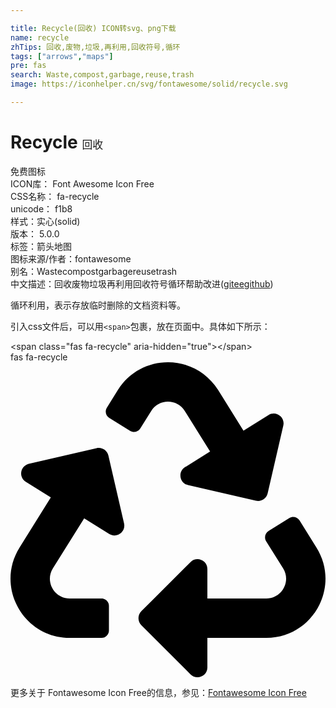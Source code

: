```yaml
---

title: Recycle(回收) ICON转svg、png下载
name: recycle
zhTips: 回收,废物,垃圾,再利用,回收符号,循环
tags: ["arrows","maps"]
pre: fas
search: Waste,compost,garbage,reuse,trash
image: https://iconhelper.cn/svg/fontawesome/solid/recycle.svg

---
```


# Recycle  <small style="font-size: 60%;font-weight: 100">回收</small>


<div class="detail-page">
<p>
<span><span class="badge-success badge">免费图标</span> </span>
<br/>
<span>
ICON库：
<span class="badge-secondary badge">Font Awesome Icon Free</span> 
</span>
<br/>
<span>
CSS名称：
<span class="badge-secondary badge">fa-recycle</span> 
</span>
<br/>
<span>
unicode：
<span class="badge-secondary badge">f1b8</span> 
<copy-btn content='f1b8' btn-title=""></copy-btn>
<copy-btn :content='String.fromCodePoint(parseInt("f1b8", 16))' btn-title="复制U"></copy-btn>
</span><br/><span>样式：<span class="badge-light badge">实心(solid)</span></span>
<br/>
<span>
版本：
<span class="badge-secondary badge">5.0.0</span> 
</span><br/><span>标签：<span class="badge-light badge"><router-link to="/tags/arrows.html">箭头</router-link></span><span class="badge-light badge"><router-link to="/tags/maps.html">地图</router-link></span></span>
<br/>
<span>图标来源/作者：<span class="badge-light badge">fontawesome</span></span> 
<br/>
<span>别名：<span class="badge-light badge">Waste</span><span class="badge-light badge">compost</span><span class="badge-light badge">garbage</span><span class="badge-light badge">reuse</span><span class="badge-light badge">trash</span></span><br/><span class="zh-detail">中文描述：<span class="badge-primary badge">回收</span><span class="badge-primary badge">废物</span><span class="badge-primary badge">垃圾</span><span class="badge-primary badge">再利用</span><span class="badge-primary badge">回收符号</span><span class="badge-primary badge">循环</span><span class="help-link"><span>帮助改进</span>(<a href="https://gitee.com/liuwave/icon-helper/edit/master/json/fontawesome/solid/recycle.json" target="_blank" rel="noopener noreferrer">gitee</a><a href="https://github.com/liuwave/icon-helper/edit/master/json/fontawesome/solid/recycle.json" target="_blank" rel="noopener noreferrer">github</a></span>)</span><br/>
</p>
</div><div class="description description alert alert-light">循环利用，表示存放临时删除的文档资料等。</div>
<div class="alert alert-dark">
  <i class="fas fa-recycle fa-xs"></i>
  <i class="fas fa-recycle fa-sm"></i>
  <i class="fas fa-recycle fa-lg"></i>
  <i class="fas fa-recycle fa-2x"></i>
  <i class="fas fa-recycle fa-3x"></i>
  <i class="fas fa-recycle fa-5x"></i>
  <i class="fas fa-recycle fa-7x"></i>
</div>
<div>
  <p>引入css文件后，可以用<code>&lt;span&gt;</code>包裹，放在页面中。具体如下所示：    
  </p>
  <div class="alert alert-primary" style="font-size: 14px">
    &lt;span class="fas fa-recycle" aria-hidden="true"&gt;&lt;/span&gt;
    <copy-btn content='<span class="fas fa-recycle" aria-hidden="true"></span>'></copy-btn>
  </div>
  <div class="alert alert-secondary">
    <i class="fas fa-recycle"
    style="font-size: 24px"
    aria-hidden="true"></i> fas fa-recycle
    <copy-btn content="fas fa-recycle" btn-title="复制图标名称"></copy-btn>
  </div>
</div>
<div id="svg" class="svg-wrap">
<svg xmlns="http://www.w3.org/2000/svg" viewBox="0 0 512 512"><path d="M184.561 261.903c3.232 13.997-12.123 24.635-24.068 17.168l-40.736-25.455-50.867 81.402C55.606 356.273 70.96 384 96.012 384H148c6.627 0 12 5.373 12 12v40c0 6.627-5.373 12-12 12H96.115c-75.334 0-121.302-83.048-81.408-146.88l50.822-81.388-40.725-25.448c-12.081-7.547-8.966-25.961 4.879-29.158l110.237-25.45c8.611-1.988 17.201 3.381 19.189 11.99l25.452 110.237zm98.561-182.915l41.289 66.076-40.74 25.457c-12.051 7.528-9 25.953 4.879 29.158l110.237 25.45c8.672 1.999 17.215-3.438 19.189-11.99l25.45-110.237c3.197-13.844-11.99-24.719-24.068-17.168l-40.687 25.424-41.263-66.082c-37.521-60.033-125.209-60.171-162.816 0l-17.963 28.766c-3.51 5.62-1.8 13.021 3.82 16.533l33.919 21.195c5.62 3.512 13.024 1.803 16.536-3.817l17.961-28.743c12.712-20.341 41.973-19.676 54.257-.022zM497.288 301.12l-27.515-44.065c-3.511-5.623-10.916-7.334-16.538-3.821l-33.861 21.159c-5.62 3.512-7.33 10.915-3.818 16.536l27.564 44.112c13.257 21.211-2.057 48.96-27.136 48.96H320V336.02c0-14.213-17.242-21.383-27.313-11.313l-80 79.981c-6.249 6.248-6.249 16.379 0 22.627l80 79.989C302.689 517.308 320 510.3 320 495.989V448h95.88c75.274 0 121.335-82.997 81.408-146.88z"/></svg>
</div>
<detail full-name='fa-recycle'></detail>

<Vssue title="关于“Recycle”的评论" />
    
<div><p>更多关于  Fontawesome Icon Free的信息，参见：<a target="_blank" href="https://iconhelper.cn/fontawesome.html">Fontawesome Icon Free</a>
</p></div>
